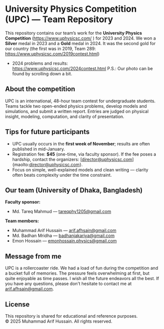 # University Physics Competition (UPC) — Team Repository

This repository contains our team’s work for the **University Physics Competition** (https://www.uphysicsc.com/ ) for 2023 and 2024.  We won a **Silver** medal in 2023 and a **Gold** medal in 2024. It was the second gold for our country (the first was in 2019, Team 289: https://www.uphysicsc.com/2019contest.html)

- 2024 problems and results: https://www.uphysicsc.com/2024contest.html
P.S.: Our photo can be found by scrolling down a bit.

## About the competition
UPC is an international, 48-hour team contest for undergraduate students. Teams tackle two open-ended physics problems, develop models and simulations, and submit a written report. Entries are judged on physical insight, modeling, computation, and clarity of presentation.

## Tips for future participants
- UPC usually occurs in the **first week of November**; results are often published in mid-January.  
- Registration fee: **$45** (one-time, via faculty sponsor). If the fee poses a hardship, contact the organizers: [director@uphysicsc.com]{maolto:director@uphysicsc.com}.
- Focus on simple, well-explained models and clean writing — clarity often beats complexity under the time constraint.

## Our team (University of Dhaka, Bangladesh)

**Faculty sponsor:**  
- Md. Tareq Mahmud — [tareqphy1205@gmail.com](mailto:tareqphy1205@gmail.com)

**Team members:**  
- Muhammad Arif Hussain — [arif.afhsain@gmail.com](mailto:arif.afhsain@gmail.com)  
- Md. Badhan Mridha — [badhanjakariya@gmail.com](mailto:badhanjakariya@gmail.com)  
- Emon Hossain — [emonhossain.physics@gmail.com](mailto:emonhossain.physics@gmail.com)

## Message from me
UPC is a rollercoaster ride. We had a load of fun during the competition and a bucket full of memories. The pressure feels overwhelming at first, but quite enjoyable as time passes. I wish all the future endeavors all the best. If you have any questions, please don't hesitate to contact me at [arif.afhsain@gmail.com](mailto:arif.afhsain@gmail.com). 


## License
This repository is shared for educational and reference purposes.  
© 2025 Muhammad Arif Hussain. All rights reserved.
